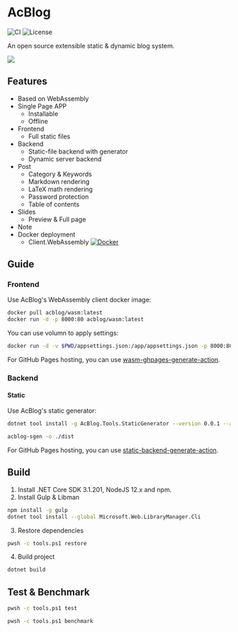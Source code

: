 # AcBlog

![CI](https://github.com/acblog/acblog/workflows/CI/badge.svg) ![License](https://img.shields.io/github/license/acblog/acblog.svg)

An open source extensible static & dynamic blog system.

![](https://repository-images.githubusercontent.com/259549650/50d50d00-9073-11ea-8e72-0d3f1d3a7d8c)

## Features

- Based on WebAssembly
- Single Page APP
  - Installable
  - Offline
- Frontend
  - Full static files
- Backend
  - Static-file backend with generator
  - Dynamic server backend
- Post
  - Category & Keywords
  - Markdown rendering
  - LaTeX math rendering
  - Password protection
  - Table of contents
- Slides
  - Preview & Full page
- Note
- Docker deployment
  - Client.WebAssembly [![Docker](https://img.shields.io/docker/pulls/acblog/wasm.svg)](https://hub.docker.com/r/acblog/wasm)

## Guide

### Frontend

Use AcBlog's WebAssembly client docker image:

```sh
docker pull acblog/wasm:latest
docker run -d -p 8000:80 acblog/wasm:latest
```

You can use volumn to apply settings:

```sh
docker run -d -v $PWD/appsettings.json:/app/appsettings.json -p 8000:80 acblog/wasm:latest
```

For GitHub Pages hosting, you can use [wasm-ghpages-generate-action](https://github.com/acblog/wasm-ghpages-generate-action).

### Backend

#### Static

Use AcBlog's static generator:

```sh
dotnet tool install -g AcBlog.Tools.StaticGenerator --version 0.0.1 --add-source https://www.myget.org/F/stardustdl/api/v3/index.json

acblog-sgen -o ./dist
```

For GitHub Pages hosting, you can use [static-backend-generate-action](https://github.com/acblog/static-backend-generate-action).

## Build

1. Install .NET Core SDK 3.1.201, NodeJS 12.x and npm.
2. Install Gulp & Libman

```sh
npm install -g gulp
dotnet tool install --global Microsoft.Web.LibraryManager.Cli
```

3. Restore dependencies

```sh
pwsh -c tools.ps1 restore
```

4. Build project

```sh
dotnet build
```

## Test & Benchmark

```sh
pwsh -c tools.ps1 test

pwsh -c tools.ps1 benchmark
```
